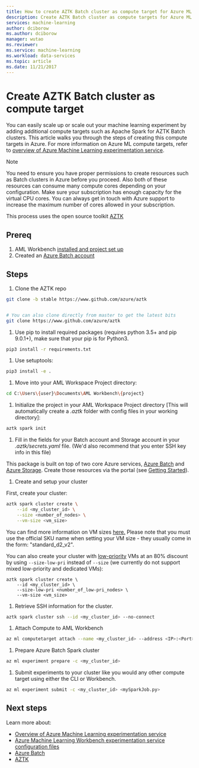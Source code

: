 ```yaml
---
title: How to create AZTK Batch cluster as compute target for Azure ML
description: Create AZTK Batch cluster as compute targets for Azure ML experimentation. 
services: machine-learning
author: dciborow
ms.author: dciborow
manager: wutao
ms.reviewer: 
ms.service: machine-learning
ms.workload: data-services
ms.topic: article
ms.date: 11/21/2017
---
```



# Create AZTK Batch cluster as compute target

You can easily scale up or scale out your machine learning experiment by adding additional compute targets such as Apache Spark for AZTK Batch clusters. This article walks you through the steps of creating this compute targets in Azure. For more information on Azure ML compute targets, refer to [overview of Azure Machine Learning experimentation service](experimentation-service-configuration.md).

>[!NOTE]
>You need to ensure you have proper permissions to create resources such as Batch clusters in Azure before you proceed. Also both of these resources can consume many compute cores depending on your configuration. Make sure your subscription has enough capacity for the virtual CPU cores. You can always get in touch with Azure support to increase the maximum number of cores allowed in your subscription.

This process uses the open source toolkit [AZTK](github.com/azure/aztk)

## Prereq 
1. AML Workbench [installed and project set up](https://docs.microsoft.com/en-us/azure/machine-learning/preview/quickstart-installation)
1. Created an [Azure Batch account](https://docs.microsoft.com/en-us/azure/batch/batch-account-create-portal)

## Steps

1. Clone the AZTK repo
```bash
git clone -b stable https://www.github.com/azure/aztk


# You can also clone directly from master to get the latest bits
git clone https://www.github.com/azure/aztk
```
1. Use pip to install required packages (requires python 3.5+ and pip 9.0.1+), make sure that your pip is for Python3. 
```bash
pip3 install -r requirements.txt
```
1. Use setuptools:
```bash
pip3 install -e .
```
1. Move into your AML Workspace Project directory:
```bash
cd C:\Users\{user}\Documents\AML Workbench\{project}
```
1. Initialize the project in your AML Workspace Project directory [This will automatically create a *.aztk* folder with config files in your working directory]:
```bash
aztk spark init
```
1. Fill in the fields for your Batch account and Storage account in your *.aztk/secrets.yaml* file. (We'd also recommend that you enter SSH key info in this file)

This package is built on top of two core Azure services, [Azure Batch](https://azure.microsoft.com/en-us/services/batch/) and [Azure Storage](https://azure.microsoft.com/en-us/services/storage/). Create those resources via the portal (see [Getting Started](./docs/00-getting-started.md)).

1. Create and setup your cluster

First, create your cluster:
```bash
aztk spark cluster create \
	--id <my_cluster_id> \
	--size <number_of_nodes> \
	--vm-size <vm_size>
```
You can find more information on VM sizes [here.](https://docs.microsoft.com/en-us/azure/virtual-machines/linux/sizes) Please note that you must use the official SKU name when setting your VM size - they usually come in the form: "standard_d2_v2".

You can also create your cluster with [low-priority](https://docs.microsoft.com/en-us/azure/batch/batch-low-pri-vms) VMs at an 80% discount by using `--size-low-pri` instead of `--size` (we currently do not support mixed low-priority and dedicated VMs):
```
aztk spark cluster create \
	--id <my_cluster_id> \
	--size-low-pri <number_of_low-pri_nodes> \
	--vm-size <vm_size>
```
1. Retrieve SSH information for the cluster.
```bash
aztk spark cluster ssh --id <my_cluster_id> --no-connect
```
1. Attach Compute to AML Workbench
```bash
az ml computetarget attach --name <my_cluster_id> --address <IP>:<Port> --username spark --password <password> --type remotedocker
```
1. Prepare Azure Batch Spark cluster
```bash
az ml experiment prepare -c <my_cluster_id>
```
1. Submit experiments to your cluster like you would any other compute target using either the CLI or Workbench.
```bash
az ml experiment submit -c <my_cluster_id> <mySparkJob.py>
```

## Next steps

Learn more about:
- [Overview of Azure Machine Learning experimentation service](experimentation-service-configuration.md)
- [Azure Machine Learning Workbench experimentation service configuration files](experimentation-service-configuration-reference.md)
- [Azure Batch](https://azure.microsoft.com/en-us/services/batch/)
- [AZTK](https://github.com/Azure/aztk)
